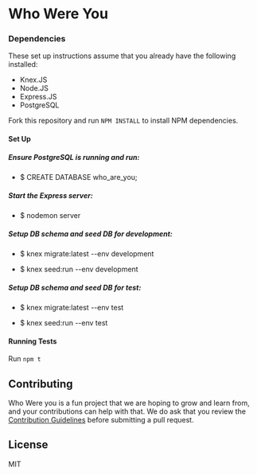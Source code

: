 # Who Were You

### Dependencies
These set up instructions assume that you already have the following installed:
- Knex.JS
- Node.JS
- Express.JS
- PostgreSQL

Fork this repository and run `NPM INSTALL` to install NPM dependencies.

#### Set Up

##### Ensure PostgreSQL is running and run:
* $ CREATE DATABASE who_are_you;

##### Start the Express server:
* $ nodemon server

##### Setup DB schema and seed DB for development:
* $ knex migrate:latest --env development

* $ knex seed:run --env development

##### Setup DB schema and seed DB for test:
* $ knex migrate:latest --env test

* $ knex seed:run --env test


#### Running Tests

Run `npm t`

## Contributing
Who Were you is a fun project that we are hoping to grow and learn from, and your contributions can help with that. We do ask that you review the [Contribution
Guidelines](./contributing.md) before submitting a pull request.

## License
MIT
